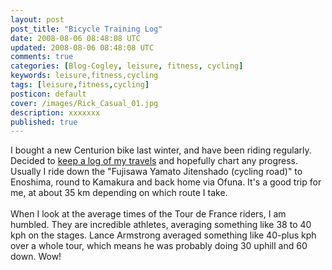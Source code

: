 ```yaml
---           
layout: post
post_title: "Bicycle Training Log"
date: 2008-08-06 08:48:08 UTC
updated: 2008-08-06 08:48:08 UTC
comments: true
categories: [Blog-Cogley, leisure, fitness, cycling]
keywords: leisure,fitness,cycling
tags: [leisure,fitness,cycling]
posticon: default
cover: /images/Rick_Casual_01.jpg
description: xxxxxxx
published: true
---
```

 
I bought a new Centurion bike last winter, and have been riding regularly. Decided to [keep a log of my travels](http://rick.cogley.info/blog/../goodies/reference/cogley-cycling-training-log.php "Bicycle Log") and hopefully chart any progress. Usually I ride down the "Fujisawa Yamato Jitenshado (cycling road)" to Enoshima, round to Kamakura and back home via Ofuna. It's a good trip for me, at about 35 km depending on which route I take. <br /><br />When I look at the average times of the Tour de France riders, I am humbled. They are incredible athletes, averaging something like 38 to 40 kph on the stages. Lance Armstrong averaged something like 40-plus kph over a whole tour, which means he was probably doing 30 uphill and 60 down. Wow!